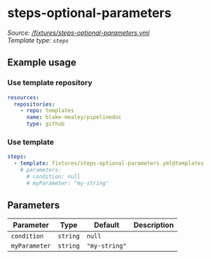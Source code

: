 <!-- this file was generated by pipelinedoc - do not modify directly -->

# steps-optional-parameters



_Source: [/fixtures/steps-optional-parameters.yml](/fixtures/steps-optional-parameters.yml)_
<br/>
_Template type: `steps`_

## Example usage

### Use template repository

```yaml
resources:
  repositories:
    - repo: templates
      name: blake-mealey/pipelinedoc
      type: github
```


### Use template

```yaml
steps:
  - template: fixtures/steps-optional-parameters.yml@templates
    # parameters:
      # condition: null
      # myParameter: "my-string"
```


## Parameters

|Parameter            |Type                   |Default                   |Description                         |
|---------------------|-----------------------|--------------------------|------------------------------------|
|`condition`|`string`|`null`||
|`myParameter`|`string`|`"my-string"`||
